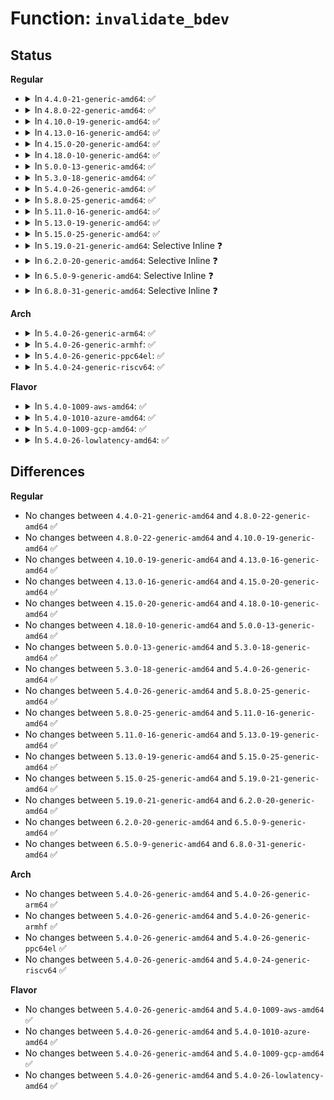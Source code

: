 # Function: <code>invalidate_bdev</code>

## Status
<b>Regular</b>
<ul>
<li>
<details>
<summary>In <code>4.4.0-21-generic-amd64</code>: ✅</summary>

```c
void invalidate_bdev(struct block_device * bdev)
```

```json
{
  "name": "invalidate_bdev",
  "collision_type": "Unique Global",
  "inline_type": "No",
  "funcs": [
    {
      "addr": 18446744071581234048,
      "name": "invalidate_bdev",
      "external": true,
      "loc": "fs/block_dev.c:87",
      "file": "fs/block_dev.c",
      "inline": "seen, unknown",
      "caller_inline": [],
      "caller_func": [
        "fs/super.c:do_remount_sb",
        "fs/block_dev.c:__invalidate_device",
        "fs/quota/dquot.c:vfs_load_quota_inode",
        "fs/quota/dquot.c:dquot_disable",
        "fs/ext4/super.c:ext4_put_super",
        "fs/ext4/super.c:ext4_put_super",
        "block/ioctl.c:blkpg_ioctl",
        "block/ioctl.c:blkdev_ioctl",
        "drivers/block/loop.c:loop_clr_fd",
        "drivers/cdrom/cdrom.c:cdrom_ioctl",
        "drivers/md/md.c:md_run"
      ]
    }
  ],
  "symbols": [
    {
      "addr": 18446744071581234048,
      "name": "invalidate_bdev",
      "section": ".text",
      "bind": "STB_GLOBAL",
      "size": 83
    }
  ]
}
```
</details>
</li>
<li>
<details>
<summary>In <code>4.8.0-22-generic-amd64</code>: ✅</summary>

```c
void invalidate_bdev(struct block_device * bdev)
```

```json
{
  "name": "invalidate_bdev",
  "collision_type": "Unique Global",
  "inline_type": "No",
  "funcs": [
    {
      "addr": 18446744071581400128,
      "name": "invalidate_bdev",
      "external": true,
      "loc": "fs/block_dev.c:100",
      "file": "fs/block_dev.c",
      "inline": "seen, unknown",
      "caller_inline": [],
      "caller_func": [
        "fs/super.c:do_remount_sb",
        "fs/block_dev.c:__invalidate_device",
        "fs/quota/dquot.c:vfs_load_quota_inode",
        "fs/quota/dquot.c:dquot_disable",
        "fs/ext4/super.c:ext4_put_super",
        "fs/ext4/super.c:ext4_put_super",
        "block/ioctl.c:blkdev_ioctl",
        "block/ioctl.c:blkpg_ioctl",
        "drivers/block/loop.c:loop_clr_fd",
        "drivers/cdrom/cdrom.c:cdrom_ioctl",
        "drivers/md/md.c:md_run"
      ]
    }
  ],
  "symbols": [
    {
      "addr": 18446744071581400128,
      "name": "invalidate_bdev",
      "section": ".text",
      "bind": "STB_GLOBAL",
      "size": 83
    }
  ]
}
```
</details>
</li>
<li>
<details>
<summary>In <code>4.10.0-19-generic-amd64</code>: ✅</summary>

```c
void invalidate_bdev(struct block_device * bdev)
```

```json
{
  "name": "invalidate_bdev",
  "collision_type": "Unique Global",
  "inline_type": "No",
  "funcs": [
    {
      "addr": 18446744071581478464,
      "name": "invalidate_bdev",
      "external": true,
      "loc": "fs/block_dev.c:102",
      "file": "fs/block_dev.c",
      "inline": "seen, unknown",
      "caller_inline": [],
      "caller_func": [
        "fs/super.c:do_remount_sb",
        "fs/block_dev.c:__invalidate_device",
        "fs/quota/dquot.c:vfs_load_quota_inode",
        "fs/quota/dquot.c:dquot_disable",
        "fs/ext4/super.c:ext4_put_super",
        "fs/ext4/super.c:ext4_put_super",
        "block/ioctl.c:blkdev_ioctl",
        "block/ioctl.c:blkpg_ioctl",
        "drivers/block/loop.c:loop_clr_fd",
        "drivers/cdrom/cdrom.c:cdrom_ioctl",
        "drivers/md/md.c:md_run"
      ]
    }
  ],
  "symbols": [
    {
      "addr": 18446744071581478464,
      "name": "invalidate_bdev",
      "section": ".text",
      "bind": "STB_GLOBAL",
      "size": 83
    }
  ]
}
```
</details>
</li>
<li>
<details>
<summary>In <code>4.13.0-16-generic-amd64</code>: ✅</summary>

```c
void invalidate_bdev(struct block_device * bdev)
```

```json
{
  "name": "invalidate_bdev",
  "collision_type": "Unique Global",
  "inline_type": "No",
  "funcs": [
    {
      "addr": 18446744071581534128,
      "name": "invalidate_bdev",
      "external": true,
      "loc": "fs/block_dev.c:103",
      "file": "fs/block_dev.c",
      "inline": "seen, unknown",
      "caller_inline": [],
      "caller_func": [
        "fs/super.c:do_remount_sb",
        "fs/block_dev.c:__invalidate_device",
        "fs/quota/dquot.c:vfs_load_quota_inode",
        "fs/quota/dquot.c:dquot_disable",
        "fs/ext4/super.c:ext4_put_super",
        "fs/ext4/super.c:ext4_put_super",
        "block/ioctl.c:blkdev_ioctl",
        "block/ioctl.c:blkpg_ioctl",
        "drivers/block/loop.c:loop_clr_fd",
        "drivers/cdrom/cdrom.c:cdrom_ioctl",
        "drivers/md/md.c:md_run"
      ]
    }
  ],
  "symbols": [
    {
      "addr": 18446744071581534128,
      "name": "invalidate_bdev",
      "section": ".text",
      "bind": "STB_GLOBAL",
      "size": 82
    }
  ]
}
```
</details>
</li>
<li>
<details>
<summary>In <code>4.15.0-20-generic-amd64</code>: ✅</summary>

```c
void invalidate_bdev(struct block_device * bdev)
```

```json
{
  "name": "invalidate_bdev",
  "collision_type": "Unique Global",
  "inline_type": "No",
  "funcs": [
    {
      "addr": 18446744071581676656,
      "name": "invalidate_bdev",
      "external": true,
      "loc": "fs/block_dev.c:91",
      "file": "fs/block_dev.c",
      "inline": "seen, unknown",
      "caller_inline": [],
      "caller_func": [
        "fs/super.c:do_remount_sb",
        "fs/block_dev.c:__invalidate_device",
        "fs/quota/dquot.c:vfs_load_quota_inode",
        "fs/quota/dquot.c:dquot_disable",
        "fs/ext4/super.c:ext4_put_super",
        "fs/ext4/super.c:ext4_put_super",
        "block/ioctl.c:blkdev_ioctl",
        "block/ioctl.c:blkpg_ioctl",
        "drivers/block/loop.c:loop_clr_fd",
        "drivers/cdrom/cdrom.c:cdrom_ioctl",
        "drivers/md/md.c:md_run"
      ]
    }
  ],
  "symbols": [
    {
      "addr": 18446744071581676656,
      "name": "invalidate_bdev",
      "section": ".text",
      "bind": "STB_GLOBAL",
      "size": 82
    }
  ]
}
```
</details>
</li>
<li>
<details>
<summary>In <code>4.18.0-10-generic-amd64</code>: ✅</summary>

```c
void invalidate_bdev(struct block_device * bdev)
```

```json
{
  "name": "invalidate_bdev",
  "collision_type": "Unique Global",
  "inline_type": "No",
  "funcs": [
    {
      "addr": 18446744071581839728,
      "name": "invalidate_bdev",
      "external": true,
      "loc": "fs/block_dev.c:91",
      "file": "fs/block_dev.c",
      "inline": "seen, unknown",
      "caller_inline": [],
      "caller_func": [
        "fs/super.c:do_remount_sb",
        "fs/block_dev.c:__invalidate_device",
        "fs/quota/dquot.c:vfs_load_quota_inode",
        "fs/quota/dquot.c:dquot_disable",
        "fs/ext4/super.c:ext4_put_super",
        "fs/ext4/super.c:ext4_put_super",
        "block/ioctl.c:blkdev_ioctl",
        "block/ioctl.c:blkpg_ioctl",
        "drivers/block/loop.c:loop_clr_fd",
        "drivers/cdrom/cdrom.c:cdrom_ioctl",
        "drivers/md/md.c:md_run"
      ]
    }
  ],
  "symbols": [
    {
      "addr": 18446744071581839728,
      "name": "invalidate_bdev",
      "section": ".text",
      "bind": "STB_GLOBAL",
      "size": 82
    }
  ]
}
```
</details>
</li>
<li>
<details>
<summary>In <code>5.0.0-13-generic-amd64</code>: ✅</summary>

```c
void invalidate_bdev(struct block_device * bdev)
```

```json
{
  "name": "invalidate_bdev",
  "collision_type": "Unique Global",
  "inline_type": "No",
  "funcs": [
    {
      "addr": 18446744071581927104,
      "name": "invalidate_bdev",
      "external": true,
      "loc": "fs/block_dev.c:91",
      "file": "fs/block_dev.c",
      "inline": "seen, unknown",
      "caller_inline": [],
      "caller_func": [
        "fs/super.c:do_remount_sb",
        "fs/block_dev.c:__invalidate_device",
        "fs/quota/dquot.c:vfs_load_quota_inode",
        "fs/quota/dquot.c:dquot_disable",
        "fs/ext4/super.c:ext4_put_super",
        "fs/ext4/super.c:ext4_put_super",
        "block/ioctl.c:blkdev_ioctl",
        "block/ioctl.c:blkpg_ioctl",
        "drivers/block/loop.c:__loop_clr_fd",
        "drivers/cdrom/cdrom.c:cdrom_ioctl",
        "drivers/md/md.c:md_run"
      ]
    }
  ],
  "symbols": [
    {
      "addr": 18446744071581927104,
      "name": "invalidate_bdev",
      "section": ".text",
      "bind": "STB_GLOBAL",
      "size": 82
    }
  ]
}
```
</details>
</li>
<li>
<details>
<summary>In <code>5.3.0-18-generic-amd64</code>: ✅</summary>

```c
void invalidate_bdev(struct block_device * bdev)
```

```json
{
  "name": "invalidate_bdev",
  "collision_type": "Unique Global",
  "inline_type": "No",
  "funcs": [
    {
      "addr": 18446744071582064704,
      "name": "invalidate_bdev",
      "external": true,
      "loc": "fs/block_dev.c:91",
      "file": "fs/block_dev.c",
      "inline": "seen, unknown",
      "caller_inline": [],
      "caller_func": [
        "fs/super.c:reconfigure_super",
        "fs/block_dev.c:__invalidate_device",
        "fs/quota/dquot.c:vfs_load_quota_inode",
        "fs/quota/dquot.c:dquot_disable",
        "fs/ext4/super.c:ext4_put_super",
        "fs/ext4/super.c:ext4_put_super",
        "block/ioctl.c:blkdev_ioctl",
        "block/ioctl.c:blkpg_ioctl",
        "drivers/block/loop.c:__loop_clr_fd",
        "drivers/cdrom/cdrom.c:cdrom_ioctl",
        "drivers/md/md.c:md_run"
      ]
    }
  ],
  "symbols": [
    {
      "addr": 18446744071582064704,
      "name": "invalidate_bdev",
      "section": ".text",
      "bind": "STB_GLOBAL",
      "size": 86
    }
  ]
}
```
</details>
</li>
<li>
<details>
<summary>In <code>5.4.0-26-generic-amd64</code>: ✅</summary>

```c
void invalidate_bdev(struct block_device * bdev)
```

```json
{
  "name": "invalidate_bdev",
  "collision_type": "Unique Global",
  "inline_type": "No",
  "funcs": [
    {
      "addr": 18446744071582142368,
      "name": "invalidate_bdev",
      "external": true,
      "loc": "fs/block_dev.c:91",
      "file": "fs/block_dev.c",
      "inline": "seen, unknown",
      "caller_inline": [],
      "caller_func": [
        "fs/super.c:reconfigure_super",
        "fs/block_dev.c:__invalidate_device",
        "fs/quota/dquot.c:vfs_load_quota_inode",
        "fs/quota/dquot.c:dquot_disable",
        "fs/ext4/super.c:ext4_put_super",
        "fs/ext4/super.c:ext4_put_super",
        "block/ioctl.c:blkdev_ioctl",
        "block/ioctl.c:blkpg_ioctl",
        "drivers/block/loop.c:__loop_clr_fd",
        "drivers/cdrom/cdrom.c:cdrom_ioctl",
        "drivers/md/md.c:md_run"
      ]
    }
  ],
  "symbols": [
    {
      "addr": 18446744071582142368,
      "name": "invalidate_bdev",
      "section": ".text",
      "bind": "STB_GLOBAL",
      "size": 86
    }
  ]
}
```
</details>
</li>
<li>
<details>
<summary>In <code>5.8.0-25-generic-amd64</code>: ✅</summary>

```c
void invalidate_bdev(struct block_device * bdev)
```

```json
{
  "name": "invalidate_bdev",
  "collision_type": "Unique Global",
  "inline_type": "No",
  "funcs": [
    {
      "addr": 18446744071582378800,
      "name": "invalidate_bdev",
      "external": true,
      "loc": "fs/block_dev.c:90",
      "file": "fs/block_dev.c",
      "inline": "seen, unknown",
      "caller_inline": [],
      "caller_func": [
        "fs/super.c:reconfigure_super",
        "fs/block_dev.c:check_disk_change",
        "fs/block_dev.c:check_disk_change",
        "fs/block_dev.c:check_disk_size_change",
        "fs/block_dev.c:check_disk_size_change",
        "fs/quota/dquot.c:dquot_load_quota_sb",
        "fs/quota/dquot.c:dquot_disable",
        "fs/ext4/super.c:ext4_put_super",
        "fs/ext4/super.c:ext4_put_super",
        "block/ioctl.c:blkdev_common_ioctl",
        "block/partitions/core.c:blk_drop_partitions",
        "block/partitions/core.c:bdev_del_partition",
        "drivers/block/loop.c:lo_simple_ioctl",
        "drivers/block/loop.c:loop_set_status",
        "drivers/block/loop.c:__loop_clr_fd",
        "drivers/cdrom/cdrom.c:cdrom_ioctl_reset",
        "drivers/md/md.c:md_run"
      ]
    }
  ],
  "symbols": [
    {
      "addr": 18446744071582378800,
      "name": "invalidate_bdev",
      "section": ".text",
      "bind": "STB_GLOBAL",
      "size": 88
    }
  ]
}
```
</details>
</li>
<li>
<details>
<summary>In <code>5.11.0-16-generic-amd64</code>: ✅</summary>

```c
void invalidate_bdev(struct block_device * bdev)
```

```json
{
  "name": "invalidate_bdev",
  "collision_type": "Unique Global",
  "inline_type": "No",
  "funcs": [
    {
      "addr": 18446744071582434032,
      "name": "invalidate_bdev",
      "external": true,
      "loc": "fs/block_dev.c:90",
      "file": "fs/block_dev.c",
      "inline": "seen, unknown",
      "caller_inline": [],
      "caller_func": [
        "fs/super.c:reconfigure_super",
        "fs/block_dev.c:__invalidate_device",
        "fs/quota/dquot.c:dquot_load_quota_sb",
        "fs/quota/dquot.c:dquot_disable",
        "fs/ext4/super.c:ext4_put_super",
        "fs/ext4/super.c:ext4_put_super",
        "block/ioctl.c:blkdev_common_ioctl",
        "block/partitions/core.c:blk_drop_partitions",
        "block/partitions/core.c:bdev_del_partition",
        "drivers/block/loop.c:lo_simple_ioctl",
        "drivers/block/loop.c:loop_set_status",
        "drivers/block/loop.c:__loop_clr_fd",
        "drivers/cdrom/cdrom.c:cdrom_ioctl_reset",
        "drivers/md/md.c:md_run"
      ]
    }
  ],
  "symbols": [
    {
      "addr": 18446744071582434032,
      "name": "invalidate_bdev",
      "section": ".text",
      "bind": "STB_GLOBAL",
      "size": 88
    }
  ]
}
```
</details>
</li>
<li>
<details>
<summary>In <code>5.13.0-19-generic-amd64</code>: ✅</summary>

```c
void invalidate_bdev(struct block_device * bdev)
```

```json
{
  "name": "invalidate_bdev",
  "collision_type": "Unique Global",
  "inline_type": "No",
  "funcs": [
    {
      "addr": 18446744071582460976,
      "name": "invalidate_bdev",
      "external": true,
      "loc": "fs/block_dev.c:90",
      "file": "fs/block_dev.c",
      "inline": "seen, unknown",
      "caller_inline": [],
      "caller_func": [
        "fs/super.c:reconfigure_super",
        "fs/block_dev.c:__invalidate_device",
        "fs/block_dev.c:bdev_disk_changed",
        "fs/quota/dquot.c:dquot_load_quota_sb",
        "fs/quota/dquot.c:dquot_disable",
        "fs/ext4/super.c:ext4_put_super",
        "fs/ext4/super.c:ext4_put_super",
        "block/ioctl.c:blkdev_common_ioctl",
        "drivers/block/loop.c:lo_simple_ioctl",
        "drivers/block/loop.c:loop_set_status",
        "drivers/block/loop.c:__loop_clr_fd",
        "drivers/cdrom/cdrom.c:cdrom_ioctl",
        "drivers/md/md.c:md_run"
      ]
    }
  ],
  "symbols": [
    {
      "addr": 18446744071582460976,
      "name": "invalidate_bdev",
      "section": ".text",
      "bind": "STB_GLOBAL",
      "size": 88
    }
  ]
}
```
</details>
</li>
<li>
<details>
<summary>In <code>5.15.0-25-generic-amd64</code>: ✅</summary>

```c
void invalidate_bdev(struct block_device * bdev)
```

```json
{
  "name": "invalidate_bdev",
  "collision_type": "Unique Global",
  "inline_type": "No",
  "funcs": [
    {
      "addr": 18446744071584889728,
      "name": "invalidate_bdev",
      "external": true,
      "loc": "block/bdev.c:81",
      "file": "block/bdev.c",
      "inline": "seen, unknown",
      "caller_inline": [],
      "caller_func": [
        "fs/super.c:reconfigure_super",
        "fs/quota/dquot.c:dquot_load_quota_sb",
        "fs/quota/dquot.c:dquot_disable",
        "fs/ext4/super.c:ext4_put_super",
        "fs/ext4/super.c:ext4_put_super",
        "block/bdev.c:__invalidate_device",
        "block/ioctl.c:blkdev_common_ioctl",
        "drivers/block/loop.c:lo_simple_ioctl",
        "drivers/block/loop.c:loop_set_status",
        "drivers/block/loop.c:__loop_clr_fd",
        "drivers/cdrom/cdrom.c:cdrom_ioctl",
        "drivers/md/md.c:md_run"
      ]
    }
  ],
  "symbols": [
    {
      "addr": 18446744071584889728,
      "name": "invalidate_bdev",
      "section": ".text",
      "bind": "STB_GLOBAL",
      "size": 91
    }
  ]
}
```
</details>
</li>
<li>
<details>
<summary>In <code>5.19.0-21-generic-amd64</code>: Selective Inline ❓</summary>

```c
void invalidate_bdev(struct block_device * bdev)
```

```json
{
  "name": "invalidate_bdev",
  "collision_type": "Unique Global",
  "inline_type": "Selective",
  "funcs": [
    {
      "addr": 18446744071585589861,
      "name": "invalidate_bdev",
      "external": true,
      "loc": "block/bdev.c:81",
      "file": "block/bdev.c",
      "inline": "not declared, inlined",
      "caller_inline": [
        "block/bdev.c:__invalidate_device"
      ],
      "caller_func": [
        "fs/super.c:reconfigure_super",
        "fs/quota/dquot.c:dquot_load_quota_sb",
        "fs/quota/dquot.c:dquot_disable",
        "fs/ext4/super.c:ext4_put_super",
        "fs/ext4/super.c:ext4_put_super",
        "block/ioctl.c:blkdev_common_ioctl",
        "block/genhd.c:invalidate_disk",
        "drivers/block/loop.c:lo_simple_ioctl",
        "drivers/block/loop.c:loop_set_status",
        "drivers/cdrom/cdrom.c:cdrom_ioctl",
        "drivers/md/md.c:md_run"
      ]
    }
  ],
  "symbols": [
    {
      "addr": 18446744071585588416,
      "name": "invalidate_bdev",
      "section": ".text",
      "bind": "STB_GLOBAL",
      "size": 91
    }
  ]
}
```
</details>
</li>
<li>
<details>
<summary>In <code>6.2.0-20-generic-amd64</code>: Selective Inline ❓</summary>

```c
void invalidate_bdev(struct block_device * bdev)
```

```json
{
  "name": "invalidate_bdev",
  "collision_type": "Unique Global",
  "inline_type": "Selective",
  "funcs": [
    {
      "addr": 18446744071586356533,
      "name": "invalidate_bdev",
      "external": true,
      "loc": "block/bdev.c:80",
      "file": "block/bdev.c",
      "inline": "not declared, inlined",
      "caller_inline": [
        "block/bdev.c:__invalidate_device"
      ],
      "caller_func": [
        "fs/super.c:reconfigure_super",
        "fs/quota/dquot.c:dquot_load_quota_sb",
        "fs/quota/dquot.c:dquot_disable",
        "fs/ext4/super.c:ext4_put_super",
        "fs/ext4/super.c:ext4_put_super",
        "block/ioctl.c:blkdev_common_ioctl",
        "block/genhd.c:invalidate_disk",
        "drivers/block/loop.c:lo_simple_ioctl",
        "drivers/block/loop.c:loop_set_status",
        "drivers/cdrom/cdrom.c:cdrom_ioctl",
        "drivers/md/md.c:md_run"
      ]
    }
  ],
  "symbols": [
    {
      "addr": 18446744071586354896,
      "name": "invalidate_bdev",
      "section": ".text",
      "bind": "STB_GLOBAL",
      "size": 91
    }
  ]
}
```
</details>
</li>
<li>
<details>
<summary>In <code>6.5.0-9-generic-amd64</code>: Selective Inline ❓</summary>

```c
void invalidate_bdev(struct block_device * bdev)
```

```json
{
  "name": "invalidate_bdev",
  "collision_type": "Unique Global",
  "inline_type": "Selective",
  "funcs": [
    {
      "addr": 18446744071586603173,
      "name": "invalidate_bdev",
      "external": true,
      "loc": "block/bdev.c:80",
      "file": "block/bdev.c",
      "inline": "not declared, inlined",
      "caller_inline": [
        "block/bdev.c:__invalidate_device"
      ],
      "caller_func": [
        "fs/super.c:reconfigure_super",
        "fs/quota/dquot.c:dquot_load_quota_sb",
        "fs/quota/dquot.c:dquot_disable",
        "fs/ext4/super.c:__ext4_fill_super",
        "fs/ext4/super.c:__ext4_fill_super",
        "fs/ext4/super.c:ext4_put_super",
        "fs/ext4/super.c:ext4_put_super",
        "block/ioctl.c:blkdev_common_ioctl",
        "block/genhd.c:invalidate_disk",
        "block/partitions/core.c:bdev_disk_changed",
        "drivers/block/loop.c:lo_simple_ioctl",
        "drivers/block/loop.c:loop_set_status",
        "drivers/cdrom/cdrom.c:cdrom_ioctl",
        "drivers/md/md.c:md_run"
      ]
    }
  ],
  "symbols": [
    {
      "addr": 18446744071586601536,
      "name": "invalidate_bdev",
      "section": ".text",
      "bind": "STB_GLOBAL",
      "size": 88
    }
  ]
}
```
</details>
</li>
<li>
<details>
<summary>In <code>6.8.0-31-generic-amd64</code>: Selective Inline ❓</summary>

```c
void invalidate_bdev(struct block_device * bdev)
```

```json
{
  "name": "invalidate_bdev",
  "collision_type": "Unique Global",
  "inline_type": "Selective",
  "funcs": [
    {
      "addr": 18446744071586874301,
      "name": "invalidate_bdev",
      "external": true,
      "loc": "block/bdev.c:83",
      "file": "block/bdev.c",
      "inline": "not declared, inlined",
      "caller_inline": [
        "block/bdev.c:bdev_mark_dead"
      ],
      "caller_func": [
        "fs/super.c:reconfigure_super",
        "fs/quota/dquot.c:dquot_load_quota_sb",
        "fs/quota/dquot.c:dquot_disable",
        "fs/ext4/super.c:__ext4_fill_super",
        "fs/ext4/super.c:__ext4_fill_super",
        "fs/ext4/super.c:ext4_put_super",
        "fs/ext4/super.c:ext4_put_super",
        "block/ioctl.c:blkdev_common_ioctl",
        "block/genhd.c:invalidate_disk",
        "block/partitions/core.c:bdev_disk_changed",
        "block/partitions/core.c:bdev_disk_changed",
        "block/partitions/core.c:bdev_del_partition",
        "drivers/block/loop.c:lo_simple_ioctl",
        "drivers/block/loop.c:loop_set_status",
        "drivers/cdrom/cdrom.c:cdrom_ioctl",
        "drivers/md/md.c:md_run"
      ]
    }
  ],
  "symbols": [
    {
      "addr": 18446744071586870848,
      "name": "invalidate_bdev",
      "section": ".text",
      "bind": "STB_GLOBAL",
      "size": 88
    }
  ]
}
```
</details>
</li>
</ul>
<b>Arch</b>
<ul>
<li>
<details>
<summary>In <code>5.4.0-26-generic-arm64</code>: ✅</summary>

```c
void invalidate_bdev(struct block_device * bdev)
```

```json
{
  "name": "invalidate_bdev",
  "collision_type": "Unique Global",
  "inline_type": "No",
  "funcs": [
    {
      "addr": 18446603336493692208,
      "name": "invalidate_bdev",
      "external": true,
      "loc": "fs/block_dev.c:91",
      "file": "fs/block_dev.c",
      "inline": "seen, unknown",
      "caller_inline": [],
      "caller_func": [
        "fs/super.c:reconfigure_super",
        "fs/block_dev.c:__invalidate_device",
        "fs/block_dev.c:__invalidate_device",
        "fs/quota/dquot.c:vfs_load_quota_inode",
        "fs/quota/dquot.c:dquot_disable",
        "fs/ext4/super.c:ext4_put_super",
        "fs/ext4/super.c:ext4_put_super",
        "block/ioctl.c:blkdev_ioctl",
        "block/ioctl.c:blkpg_ioctl",
        "drivers/block/loop.c:__loop_clr_fd",
        "drivers/cdrom/cdrom.c:cdrom_ioctl",
        "drivers/md/md.c:md_run"
      ]
    }
  ],
  "symbols": [
    {
      "addr": 18446603336493692208,
      "name": "invalidate_bdev",
      "section": ".text",
      "bind": "STB_GLOBAL",
      "size": 104
    }
  ]
}
```
</details>
</li>
<li>
<details>
<summary>In <code>5.4.0-26-generic-armhf</code>: ✅</summary>

```c
void invalidate_bdev(struct block_device * bdev)
```

```json
{
  "name": "invalidate_bdev",
  "collision_type": "Unique Global",
  "inline_type": "No",
  "funcs": [
    {
      "addr": 3227220056,
      "name": "invalidate_bdev",
      "external": true,
      "loc": "fs/block_dev.c:91",
      "file": "fs/block_dev.c",
      "inline": "seen, unknown",
      "caller_inline": [],
      "caller_func": [
        "fs/super.c:reconfigure_super",
        "fs/block_dev.c:__invalidate_device",
        "fs/quota/dquot.c:vfs_load_quota_inode",
        "fs/quota/dquot.c:dquot_disable",
        "fs/ext4/super.c:ext4_put_super",
        "fs/ext4/super.c:ext4_put_super",
        "block/ioctl.c:blkdev_ioctl",
        "block/ioctl.c:blkpg_ioctl",
        "drivers/block/loop.c:__loop_clr_fd",
        "drivers/cdrom/cdrom.c:cdrom_ioctl",
        "drivers/md/md.c:md_run"
      ]
    }
  ],
  "symbols": [
    {
      "addr": 3227220056,
      "name": "invalidate_bdev",
      "section": ".text",
      "bind": "STB_GLOBAL",
      "size": 100
    }
  ]
}
```
</details>
</li>
<li>
<details>
<summary>In <code>5.4.0-26-generic-ppc64el</code>: ✅</summary>

```c
void invalidate_bdev(struct block_device * bdev)
```

```json
{
  "name": "invalidate_bdev",
  "collision_type": "Unique Global",
  "inline_type": "No",
  "funcs": [
    {
      "addr": 13835058055287292656,
      "name": "invalidate_bdev",
      "external": true,
      "loc": "fs/block_dev.c:91",
      "file": "fs/block_dev.c",
      "inline": "seen, unknown",
      "caller_inline": [],
      "caller_func": [
        "fs/super.c:reconfigure_super",
        "fs/block_dev.c:__invalidate_device",
        "fs/block_dev.c:__invalidate_device",
        "fs/quota/dquot.c:vfs_load_quota_inode",
        "fs/quota/dquot.c:dquot_disable",
        "fs/ext4/super.c:ext4_put_super",
        "fs/ext4/super.c:ext4_put_super",
        "block/ioctl.c:blkdev_ioctl",
        "block/ioctl.c:blkpg_ioctl",
        "drivers/block/loop.c:__loop_clr_fd",
        "drivers/cdrom/cdrom.c:cdrom_ioctl",
        "drivers/md/md.c:md_run"
      ]
    }
  ],
  "symbols": [
    {
      "addr": 13835058055287292656,
      "name": "invalidate_bdev",
      "section": ".text",
      "bind": "STB_GLOBAL",
      "size": 168
    }
  ]
}
```
</details>
</li>
<li>
<details>
<summary>In <code>5.4.0-24-generic-riscv64</code>: ✅</summary>

```c
void invalidate_bdev(struct block_device * bdev)
```

```json
{
  "name": "invalidate_bdev",
  "collision_type": "Unique Global",
  "inline_type": "No",
  "funcs": [
    {
      "addr": 18446743936273310614,
      "name": "invalidate_bdev",
      "external": true,
      "loc": "fs/block_dev.c:91",
      "file": "fs/block_dev.c",
      "inline": "seen, unknown",
      "caller_inline": [],
      "caller_func": [
        "fs/super.c:reconfigure_super",
        "fs/block_dev.c:__invalidate_device",
        "fs/quota/dquot.c:vfs_load_quota_inode",
        "fs/quota/dquot.c:dquot_disable",
        "fs/ext4/super.c:ext4_put_super",
        "fs/ext4/super.c:ext4_put_super",
        "block/ioctl.c:blkdev_ioctl",
        "block/ioctl.c:blkpg_ioctl",
        "drivers/block/loop.c:__loop_clr_fd",
        "drivers/cdrom/cdrom.c:cdrom_ioctl",
        "drivers/md/md.c:md_run"
      ]
    }
  ],
  "symbols": [
    {
      "addr": 18446743936273310614,
      "name": "invalidate_bdev",
      "section": ".text",
      "bind": "STB_GLOBAL",
      "size": 94
    }
  ]
}
```
</details>
</li>
</ul>
<b>Flavor</b>
<ul>
<li>
<details>
<summary>In <code>5.4.0-1009-aws-amd64</code>: ✅</summary>

```c
void invalidate_bdev(struct block_device * bdev)
```

```json
{
  "name": "invalidate_bdev",
  "collision_type": "Unique Global",
  "inline_type": "No",
  "funcs": [
    {
      "addr": 18446744071582111104,
      "name": "invalidate_bdev",
      "external": true,
      "loc": "fs/block_dev.c:91",
      "file": "fs/block_dev.c",
      "inline": "seen, unknown",
      "caller_inline": [],
      "caller_func": [
        "fs/super.c:reconfigure_super",
        "fs/block_dev.c:__invalidate_device",
        "fs/quota/dquot.c:vfs_load_quota_inode",
        "fs/quota/dquot.c:dquot_disable",
        "fs/ext4/super.c:ext4_put_super",
        "fs/ext4/super.c:ext4_put_super",
        "block/ioctl.c:blkdev_ioctl",
        "block/ioctl.c:blkpg_ioctl",
        "drivers/block/loop.c:__loop_clr_fd",
        "drivers/cdrom/cdrom.c:cdrom_ioctl",
        "drivers/md/md.c:md_run"
      ]
    }
  ],
  "symbols": [
    {
      "addr": 18446744071582111104,
      "name": "invalidate_bdev",
      "section": ".text",
      "bind": "STB_GLOBAL",
      "size": 86
    }
  ]
}
```
</details>
</li>
<li>
<details>
<summary>In <code>5.4.0-1010-azure-amd64</code>: ✅</summary>

```c
void invalidate_bdev(struct block_device * bdev)
```

```json
{
  "name": "invalidate_bdev",
  "collision_type": "Unique Global",
  "inline_type": "No",
  "funcs": [
    {
      "addr": 18446744071582048544,
      "name": "invalidate_bdev",
      "external": true,
      "loc": "fs/block_dev.c:91",
      "file": "fs/block_dev.c",
      "inline": "seen, unknown",
      "caller_inline": [],
      "caller_func": [
        "fs/super.c:reconfigure_super",
        "fs/block_dev.c:__invalidate_device",
        "fs/quota/dquot.c:vfs_load_quota_inode",
        "fs/quota/dquot.c:dquot_disable",
        "fs/ext4/super.c:ext4_put_super",
        "fs/ext4/super.c:ext4_put_super",
        "block/ioctl.c:blkdev_ioctl",
        "block/ioctl.c:blkpg_ioctl",
        "drivers/block/loop.c:__loop_clr_fd",
        "drivers/cdrom/cdrom.c:cdrom_ioctl",
        "drivers/md/md.c:md_run"
      ]
    }
  ],
  "symbols": [
    {
      "addr": 18446744071582048544,
      "name": "invalidate_bdev",
      "section": ".text",
      "bind": "STB_GLOBAL",
      "size": 86
    }
  ]
}
```
</details>
</li>
<li>
<details>
<summary>In <code>5.4.0-1009-gcp-amd64</code>: ✅</summary>

```c
void invalidate_bdev(struct block_device * bdev)
```

```json
{
  "name": "invalidate_bdev",
  "collision_type": "Unique Global",
  "inline_type": "No",
  "funcs": [
    {
      "addr": 18446744071582101584,
      "name": "invalidate_bdev",
      "external": true,
      "loc": "fs/block_dev.c:91",
      "file": "fs/block_dev.c",
      "inline": "seen, unknown",
      "caller_inline": [],
      "caller_func": [
        "fs/super.c:reconfigure_super",
        "fs/block_dev.c:__invalidate_device",
        "fs/quota/dquot.c:vfs_load_quota_inode",
        "fs/quota/dquot.c:dquot_disable",
        "fs/ext4/super.c:ext4_put_super",
        "fs/ext4/super.c:ext4_put_super",
        "block/ioctl.c:blkdev_ioctl",
        "block/ioctl.c:blkpg_ioctl",
        "drivers/block/loop.c:__loop_clr_fd",
        "drivers/cdrom/cdrom.c:cdrom_ioctl",
        "drivers/md/md.c:md_run"
      ]
    }
  ],
  "symbols": [
    {
      "addr": 18446744071582101584,
      "name": "invalidate_bdev",
      "section": ".text",
      "bind": "STB_GLOBAL",
      "size": 86
    }
  ]
}
```
</details>
</li>
<li>
<details>
<summary>In <code>5.4.0-26-lowlatency-amd64</code>: ✅</summary>

```c
void invalidate_bdev(struct block_device * bdev)
```

```json
{
  "name": "invalidate_bdev",
  "collision_type": "Unique Global",
  "inline_type": "No",
  "funcs": [
    {
      "addr": 18446744071582174448,
      "name": "invalidate_bdev",
      "external": true,
      "loc": "fs/block_dev.c:91",
      "file": "fs/block_dev.c",
      "inline": "seen, unknown",
      "caller_inline": [],
      "caller_func": [
        "fs/super.c:reconfigure_super",
        "fs/block_dev.c:__invalidate_device",
        "fs/quota/dquot.c:vfs_load_quota_inode",
        "fs/quota/dquot.c:dquot_disable",
        "fs/ext4/super.c:ext4_put_super",
        "fs/ext4/super.c:ext4_put_super",
        "block/ioctl.c:blkdev_ioctl",
        "block/ioctl.c:blkpg_ioctl",
        "drivers/block/loop.c:__loop_clr_fd",
        "drivers/cdrom/cdrom.c:cdrom_ioctl",
        "drivers/md/md.c:md_run"
      ]
    }
  ],
  "symbols": [
    {
      "addr": 18446744071582174448,
      "name": "invalidate_bdev",
      "section": ".text",
      "bind": "STB_GLOBAL",
      "size": 86
    }
  ]
}
```
</details>
</li>
</ul>

## Differences
<b>Regular</b>
<ul>
<li>
No changes between <code>4.4.0-21-generic-amd64</code> and <code>4.8.0-22-generic-amd64</code> ✅
</li>
<li>
No changes between <code>4.8.0-22-generic-amd64</code> and <code>4.10.0-19-generic-amd64</code> ✅
</li>
<li>
No changes between <code>4.10.0-19-generic-amd64</code> and <code>4.13.0-16-generic-amd64</code> ✅
</li>
<li>
No changes between <code>4.13.0-16-generic-amd64</code> and <code>4.15.0-20-generic-amd64</code> ✅
</li>
<li>
No changes between <code>4.15.0-20-generic-amd64</code> and <code>4.18.0-10-generic-amd64</code> ✅
</li>
<li>
No changes between <code>4.18.0-10-generic-amd64</code> and <code>5.0.0-13-generic-amd64</code> ✅
</li>
<li>
No changes between <code>5.0.0-13-generic-amd64</code> and <code>5.3.0-18-generic-amd64</code> ✅
</li>
<li>
No changes between <code>5.3.0-18-generic-amd64</code> and <code>5.4.0-26-generic-amd64</code> ✅
</li>
<li>
No changes between <code>5.4.0-26-generic-amd64</code> and <code>5.8.0-25-generic-amd64</code> ✅
</li>
<li>
No changes between <code>5.8.0-25-generic-amd64</code> and <code>5.11.0-16-generic-amd64</code> ✅
</li>
<li>
No changes between <code>5.11.0-16-generic-amd64</code> and <code>5.13.0-19-generic-amd64</code> ✅
</li>
<li>
No changes between <code>5.13.0-19-generic-amd64</code> and <code>5.15.0-25-generic-amd64</code> ✅
</li>
<li>
No changes between <code>5.15.0-25-generic-amd64</code> and <code>5.19.0-21-generic-amd64</code> ✅
</li>
<li>
No changes between <code>5.19.0-21-generic-amd64</code> and <code>6.2.0-20-generic-amd64</code> ✅
</li>
<li>
No changes between <code>6.2.0-20-generic-amd64</code> and <code>6.5.0-9-generic-amd64</code> ✅
</li>
<li>
No changes between <code>6.5.0-9-generic-amd64</code> and <code>6.8.0-31-generic-amd64</code> ✅
</li>
</ul>
<b>Arch</b>
<ul>
<li>
No changes between <code>5.4.0-26-generic-amd64</code> and <code>5.4.0-26-generic-arm64</code> ✅
</li>
<li>
No changes between <code>5.4.0-26-generic-amd64</code> and <code>5.4.0-26-generic-armhf</code> ✅
</li>
<li>
No changes between <code>5.4.0-26-generic-amd64</code> and <code>5.4.0-26-generic-ppc64el</code> ✅
</li>
<li>
No changes between <code>5.4.0-26-generic-amd64</code> and <code>5.4.0-24-generic-riscv64</code> ✅
</li>
</ul>
<b>Flavor</b>
<ul>
<li>
No changes between <code>5.4.0-26-generic-amd64</code> and <code>5.4.0-1009-aws-amd64</code> ✅
</li>
<li>
No changes between <code>5.4.0-26-generic-amd64</code> and <code>5.4.0-1010-azure-amd64</code> ✅
</li>
<li>
No changes between <code>5.4.0-26-generic-amd64</code> and <code>5.4.0-1009-gcp-amd64</code> ✅
</li>
<li>
No changes between <code>5.4.0-26-generic-amd64</code> and <code>5.4.0-26-lowlatency-amd64</code> ✅
</li>
</ul>
